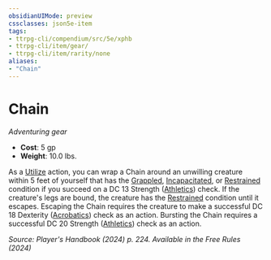 ```yaml
---
obsidianUIMode: preview
cssclasses: json5e-item
tags:
- ttrpg-cli/compendium/src/5e/xphb
- ttrpg-cli/item/gear/
- ttrpg-cli/item/rarity/none
aliases: 
- "Chain"
---
```

# Chain
*Adventuring gear*  


- **Cost**: 5 gp
- **Weight**: 10.0 lbs.

As a [Utilize](Misc%20Files/CLI/rules/actions.md#Utilize) action, you can wrap a Chain around an unwilling creature within 5 feet of yourself that has the [Grappled](Misc%20Files/CLI/rules/conditions.md#Grappled), [Incapacitated](Misc%20Files/CLI/rules/conditions.md#Incapacitated), or [Restrained](Misc%20Files/CLI/rules/conditions.md#Restrained) condition if you succeed on a DC 13 Strength ([Athletics](Misc%20Files/CLI/rules/skills.md#Athletics)) check. If the creature's legs are bound, the creature has the [Restrained](Misc%20Files/CLI/rules/conditions.md#Restrained) condition until it escapes. Escaping the Chain requires the creature to make a successful DC 18 Dexterity ([Acrobatics](Misc%20Files/CLI/rules/skills.md#Acrobatics)) check as an action. Bursting the Chain requires a successful DC 20 Strength ([Athletics](Misc%20Files/CLI/rules/skills.md#Athletics)) check as an action.

*Source: Player's Handbook (2024) p. 224. Available in the Free Rules (2024)*
